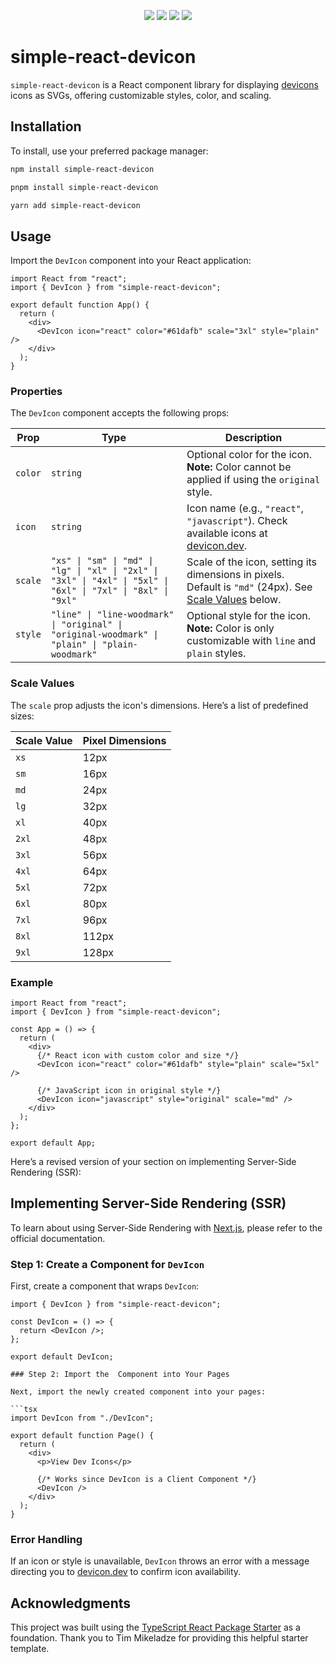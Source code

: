 <p align="center">
  <a href="https://github.com/shawilly/react-simple-devicon/stargazers"><img src="https://img.shields.io/github/stars/shawilly/react-simple-devicon?colorA=192330&colorB=f8e7b0&style=for-the-badge"></a>
  <a href="https://github.com/shawilly/react-simple-devicon/issues"><img src="https://img.shields.io/github/issues/shawilly/react-simple-devicon?colorA=192330&colorB=98d4e7&style=for-the-badge"></a>
  <a href="https://github.com/shawilly/react-simple-devicon/contributors"><img src="https://img.shields.io/github/contributors/shawilly/react-simple-devicon?colorA=192330&colorB=b4e49a&style=for-the-badge"></a>
  <a href="https://github.com/shawilly/react-simple-devicon/network/members"><img src="https://img.shields.io/github/forks/shawilly/react-simple-devicon?colorA=192330&colorB=bdb2ff&style=for-the-badge"></a>
</p>

# simple-react-devicon

`simple-react-devicon` is a React component library for displaying [devicons](https://devicon.dev/) icons as SVGs, offering customizable styles, color, and scaling.

## Installation

To install, use your preferred package manager:

```bash
npm install simple-react-devicon
```

```bash
pnpm install simple-react-devicon
```

```bash
yarn add simple-react-devicon
```

## Usage

Import the `DevIcon` component into your React application:

```tsx
import React from "react";
import { DevIcon } from "simple-react-devicon";

export default function App() {
  return (
    <div>
      <DevIcon icon="react" color="#61dafb" scale="3xl" style="plain" />
    </div>
  );
}
```

### Properties

The `DevIcon` component accepts the following props:

| Prop    | Type                                                                                                           | Description                                                                                                             |
| ------- | -------------------------------------------------------------------------------------------------------------- | ----------------------------------------------------------------------------------------------------------------------- |
| `color` | `string`                                                                                                       | Optional color for the icon. **Note:** Color cannot be applied if using the `original` style.                           |
| `icon`  | `string`                                                                                                       | Icon name (e.g., `"react"`, `"javascript"`). Check available icons at [devicon.dev](https://devicon.dev/).              |
| `scale` | `"xs" \| "sm" \| "md" \| "lg" \| "xl" \| "2xl" \| "3xl" \| "4xl" \| "5xl" \| "6xl" \| "7xl" \| "8xl" \| "9xl"` | Scale of the icon, setting its dimensions in pixels. Default is `"md"` (24px). See [Scale Values](#scale-values) below. |
| `style` | `"line" \| "line-woodmark" \| "original" \| "original-woodmark" \| "plain" \| "plain-woodmark"`                | Optional style for the icon. **Note:** Color is only customizable with `line` and `plain` styles.                       |

### Scale Values

The `scale` prop adjusts the icon's dimensions. Here’s a list of predefined sizes:

| Scale Value | Pixel Dimensions |
| ----------- | ---------------- |
| `xs`        | 12px             |
| `sm`        | 16px             |
| `md`        | 24px             |
| `lg`        | 32px             |
| `xl`        | 40px             |
| `2xl`       | 48px             |
| `3xl`       | 56px             |
| `4xl`       | 64px             |
| `5xl`       | 72px             |
| `6xl`       | 80px             |
| `7xl`       | 96px             |
| `8xl`       | 112px            |
| `9xl`       | 128px            |

### Example

```tsx
import React from "react";
import { DevIcon } from "simple-react-devicon";

const App = () => {
  return (
    <div>
      {/* React icon with custom color and size */}
      <DevIcon icon="react" color="#61dafb" style="plain" scale="5xl" />

      {/* JavaScript icon in original style */}
      <DevIcon icon="javascript" style="original" scale="md" />
    </div>
  );
};

export default App;
```

Here’s a revised version of your section on implementing Server-Side Rendering (SSR):

## Implementing Server-Side Rendering (SSR)

To learn about using Server-Side Rendering with [Next.js](https://nextjs.org/docs/app/building-your-application/rendering/composition-patterns), please refer to the official documentation.

### Step 1: Create a Component for `DevIcon`

First, create a component that wraps `DevIcon`:

```tsx
import { DevIcon } from "simple-react-devicon";

const DevIcon = () => {
  return <DevIcon />;
};

export default DevIcon;
```

````tsx
### Step 2: Import the  Component into Your Pages

Next, import the newly created component into your pages:

```tsx
import DevIcon from "./DevIcon";

export default function Page() {
  return (
    <div>
      <p>View Dev Icons</p>

      {/* Works since DevIcon is a Client Component */}
      <DevIcon />
    </div>
  );
}
````

### Error Handling

If an icon or style is unavailable, `DevIcon` throws an error with a message directing you to [devicon.dev](https://devicon.dev/) to confirm icon availability.

## Acknowledgments

This project was built using the [TypeScript React Package Starter](https://github.com/TimMikeladze/typescript-react-package-starter) as a foundation. Thank you to Tim Mikeladze for providing this helpful starter template.
